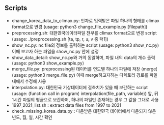 ## Scripts

- change_korea_data_to_climax.py: 인자로 입력받은 파일 하나의 형태를 climax format으로 변경
  (usage: python3 change_file_example.py [filepath])
- preprocessing.sh: 대한민국데이터파일 전부를 climax format으로 변경 script
  (usage: ./preprocessing.sh [ta, tp, r, u, v 중 택1])
- show_nc.py: nc file의 정보를 출력하는 script
  (usage: python3 show_nc.py)
  이때 보고자 하는 파일을 show_nc.py 안에 설정
- show_data_detail: show_nc.py와 거의 동일하며, 파일 내의 data의 개수 출력
  (usage: python3 show_example.py)
- merge_file.py: preprocessing된 데이터를 연도별 하나의 파일에 저장 (merge)
  (usage: python3 merge_file.py)
  이때 merge하고자하는 디렉토리 경로를 파일 내에서 수정해 사용
- interpolation.py: 대한민국 기상데이터에 결측치가 있을 때 보간하는 script
  (usage: (function call in program) interpolation(file_path, variable))
  앞, 뒤 1시간 파일의 평균으로 보간하며, 하나의 파일만 존재하는 경우 그 값을 그대로 사용
- 1997_2021_list.sh : extract data files from 1997 to 2021
- check_missing_korea_data.py : 다운받은 대한민국 데이터에서 다운되지 않은 년도, 월, 일, 시간 확인

